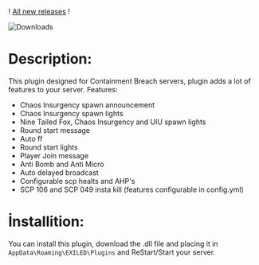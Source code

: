 ! [All new releases](https://github.com/Treaxy/AnomalyHub/releases) !


<img src="https://img.shields.io/github/downloads/Treaxy/AnomalyHub/total?style=for-the-badge&logo=github" alt="Downloads">

# Description:

This plugin designed for Containment Breach servers, plugin adds a lot of features to your server.
Features:

- Chaos Insurgency spawn announcement
- Chaos Insurgency spawn lights
- Nine Tailed Fox, Chaos Insurgency and UIU spawn lights
- Round start message
- Auto ff
- Round start lights
- Player Join message
- Anti Bomb and Anti Micro
- Auto delayed broadcast
- Configurable scp healts and AHP's
- SCP 106 and SCP 049 insta kill
(features configurable in config.yml)


# İnstallition:

You can install this plugin, download the .dll file and placing it in ``AppData\Roaming\EXILED\Plugins`` and ReStart/Start your server.
